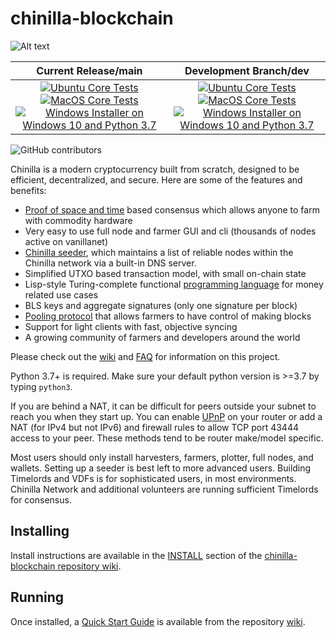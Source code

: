 # chinilla-blockchain

![Alt text](https://www.chinilla.com/wp-content/uploads/2022/09/chinilla-logo.svg)

| Current Release/main | Development Branch/dev |
|         :---:          |          :---:         |
| [![Ubuntu Core Tests](https://github.com/Chinilla/chinilla-blockchain/actions/workflows/build-test-ubuntu-core.yml/badge.svg)](https://github.com/Chinilla/chinilla-blockchain/actions/workflows/build-test-ubuntu-core.yml) [![MacOS Core Tests](https://github.com/Chinilla/chinilla-blockchain/actions/workflows/build-test-macos-core.yml/badge.svg)](https://github.com/Chinilla/chinilla-blockchain/actions/workflows/build-test-macos-core.yml) [![Windows Installer on Windows 10 and Python 3.7](https://github.com/Chinilla/chinilla-blockchain/actions/workflows/build-windows-installer.yml/badge.svg)](https://github.com/Chinilla/chinilla-blockchain/actions/workflows/build-windows-installer.yml)  |  [![Ubuntu Core Tests](https://github.com/Chinilla/chinilla-blockchain/actions/workflows/build-test-ubuntu-core.yml/badge.svg?branch=dev)](https://github.com/Chinilla/chinilla-blockchain/actions/workflows/build-test-ubuntu-core.yml) [![MacOS Core Tests](https://github.com/Chinilla/chinilla-blockchain/actions/workflows/build-test-macos-core.yml/badge.svg?branch=dev)](https://github.com/Chinilla/chinilla-blockchain/actions/workflows/build-test-macos-core.yml) [![Windows Installer on Windows 10 and Python 3.7](https://github.com/Chinilla/chinilla-blockchain/actions/workflows/build-windows-installer.yml/badge.svg?branch=dev)](https://github.com/Chinilla/chinilla-blockchain/actions/workflows/build-windows-installer.yml) |

![GitHub contributors](https://img.shields.io/github/contributors/Chinilla/chinilla-blockchain?logo=GitHub)

Chinilla is a modern cryptocurrency built from scratch, designed to be efficient, decentralized, and secure. Here are some of the features and benefits:
* [Proof of space and time](https://docs.google.com/document/d/1tmRIb7lgi4QfKkNaxuKOBHRmwbVlGL4f7EsBDr_5xZE/edit) based consensus which allows anyone to farm with commodity hardware
* Very easy to use full node and farmer GUI and cli (thousands of nodes active on vanillanet)
* [Chinilla seeder](https://github.com/Chinilla/chinilla-blockchain/wiki/Chinilla-Seeder-User-Guide), which maintains a list of reliable nodes within the Chinilla network via a built-in DNS server.
* Simplified UTXO based transaction model, with small on-chain state
* Lisp-style Turing-complete functional [programming language](https://chinillalisp.com/) for money related use cases
* BLS keys and aggregate signatures (only one signature per block)
* [Pooling protocol](https://github.com/Chinilla/chinilla-blockchain/wiki/Pooling-User-Guide) that allows farmers to have control of making blocks
* Support for light clients with fast, objective syncing
* A growing community of farmers and developers around the world

Please check out the [wiki](https://github.com/Chinilla/chinilla-blockchain/wiki)
and [FAQ](https://github.com/Chinilla/chinilla-blockchain/wiki/FAQ) for
information on this project.

Python 3.7+ is required. Make sure your default python version is >=3.7
by typing `python3`.

If you are behind a NAT, it can be difficult for peers outside your subnet to
reach you when they start up. You can enable
[UPnP](https://www.homenethowto.com/ports-and-nat/upnp-automatic-port-forward/)
on your router or add a NAT (for IPv4 but not IPv6) and firewall rules to allow
TCP port 43444 access to your peer.
These methods tend to be router make/model specific.

Most users should only install harvesters, farmers, plotter, full nodes, and wallets.
Setting up a seeder is best left to more advanced users.
Building Timelords and VDFs is for sophisticated users, in most environments.
Chinilla Network and additional volunteers are running sufficient Timelords
for consensus.

## Installing

Install instructions are available in the
[INSTALL](https://github.com/Chinilla/chinilla-blockchain/wiki/INSTALL)
section of the
[chinilla-blockchain repository wiki](https://github.com/Chinilla/chinilla-blockchain/wiki).

## Running

Once installed, a
[Quick Start Guide](https://github.com/Chinilla/chinilla-blockchain/wiki/Quick-Start-Guide)
is available from the repository
[wiki](https://github.com/Chinilla/chinilla-blockchain/wiki).
